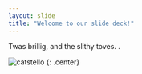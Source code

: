 ```yaml
---
layout: slide
title: "Welcome to our slide deck!"
---
```


Twas brillig, and the slithy toves. .

![catstello](https://octodex.github.com/images/catstello.png)
{: .center}
